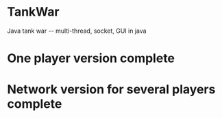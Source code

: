 # TankWar
Java tank war --  multi-thread, socket, GUI in java

# One player version complete
# Network version for several players complete
